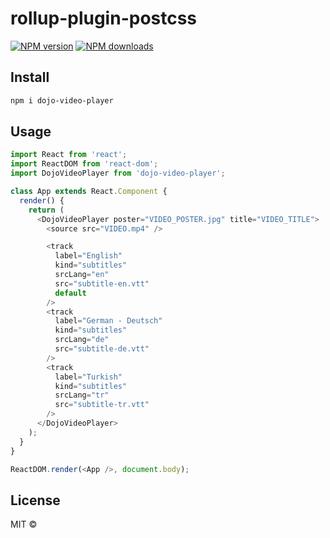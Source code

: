 # rollup-plugin-postcss

[![NPM version](https://img.shields.io/npm/v/dojo-video-player.svg?style=flat)](https://npmjs.com/package/dojo-video-player) [![NPM downloads](https://img.shields.io/npm/dm/dojo-video-player.svg?style=flat)](https://npmjs.com/package/dojo-video-player)

## Install

```bash
npm i dojo-video-player
```

## Usage

```js
import React from 'react';
import ReactDOM from 'react-dom';
import DojoVideoPlayer from 'dojo-video-player';

class App extends React.Component {
  render() {
    return (
      <DojoVideoPlayer poster="VIDEO_POSTER.jpg" title="VIDEO_TITLE">
        <source src="VIDEO.mp4" />

        <track
          label="English"
          kind="subtitles"
          srcLang="en"
          src="subtitle-en.vtt"
          default
        />
        <track
          label="German - Deutsch"
          kind="subtitles"
          srcLang="de"
          src="subtitle-de.vtt"
        />
        <track
          label="Turkish"
          kind="subtitles"
          srcLang="tr"
          src="subtitle-tr.vtt"
        />
      </DojoVideoPlayer>
    );
  }
}

ReactDOM.render(<App />, document.body);
```

## License

MIT &copy;
